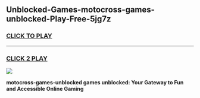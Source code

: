 
## Unblocked-Games-motocross-games-unblocked-Play-Free-5jg7z
<h3>
<a href="https://premium76.site?title=motocross-games-unblocked&ref=23A">CLICK TO PLAY</a></h3>
<hr>

<h3>
<a href="https://premium76.site?title=motocross-games-unblocked&ref=23A">CLICK 2 PLAY</a>
  
</h3>

<a href="https://premium76.site?title=motocross-games-unblocked&ref=23A"><img src="https://clearcache.store/games.png"></a>


**motocross-games-unblocked games unblocked: Your Gateway to Fun and Accessible Online Gaming**
